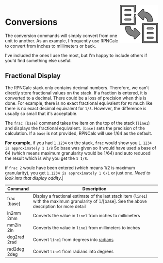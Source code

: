 <img align="right" width="125" src="../Images/Conversion.png">

# Conversions

The conversion commands will simply convert from one unit to another.  As an example, I frequently use RPNCalc to convert from inches to millimeters or back.

I've included the ones I use the most, but I'm happy to include others if you'd find something else useful.

## Fractional Display

The RPNCalc stack only contains decimal numbers.  Therefore, we can't directly store fractional values on the stack.  If a fraction is entered, it is converted to a decimal.  There could be a loss of precision when this is done.  For example, there is no exact fractional equivalent for `PI` much like there is no exact decimal equivalent for `1/3`.  However, the difference is usually so small that it's acceptable.

The `frac [base]` command takes the item on the top of the stack (`line1`) and displays the fractional equivalent.  `[base]` sets the precision of the calculation. If a `base` is not provided, RPNCalc will use 1/64 as the default.  

**For example**, if you had `1.1234` on the stack, `frac` would show you `1.1234 is approximately 1 1/8`  So base was given so it would have used a base of 64 (which means maximum granularity would be 1/64) and auto reduced the result which is why you get the `1 1/8`. 

if `frac 2` woulc have been entered (which means 1/2 is maximum granularity), you get `1.1234 is approximately 1 0/1` or just one.  *Need to look into that display oddity*.|


|Command|Description|
|-------|-----------|
|frac [base]|Display a fractional estimate of the last stack item (`line1`) with the maximum granularity of 1/[base]. See the above description for more detail|
|in2mm<br>2mm|Converts the value in `line1` from inches to millimeters|
|mm2in<br>2in|Converts the value in `line1` from millimeters to inches|
|deg2rad<br>2rad|Convert `line1` from degrees into [radians](https://en.wikipedia.org/wiki/Radian)|
|rad2deg<br>2deg|Convert `line1` from radians into degrees|